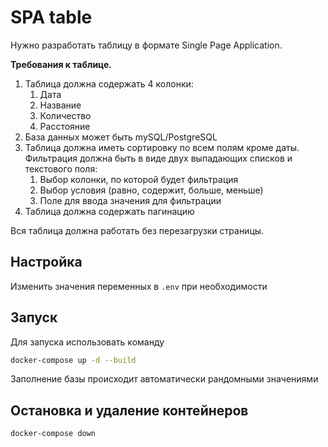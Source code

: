



# SPA table

Нужно разработать таблицу в формате Single Page Application.

**Требования к таблице.**

1. Таблица должна содержать 4 колонки:
    1. Дата
    2. Название
    3. Количество
    4. Расстояние
2. База данных может быть mySQL/PostgreSQL
3. Таблица должна иметь сортировку по всем полям кроме даты. Фильтрация должна быть в виде двух выпадающих списков и текстового поля:
    1. Выбор колонки, по которой будет фильтрация
    2. Выбор условия (равно, содержит, больше, меньше)
    3. Поле для ввода значения для фильтрации
4. Таблица должна содержать пагинацию

Вся таблица должна работать без перезагрузки страницы.

## Настройка

Изменить значения переменных в `.env` при необходимости

## Запуск 

Для запуска использовать команду 
```bash
docker-compose up -d --build
```

Заполнение базы происходит автоматически рандомными значениями

## Остановка и удаление контейнеров

```bash
docker-compose down
```
